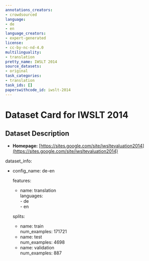 ```yaml
---
annotations_creators:
- crowdsourced
language:
- de
- en
language_creators:
- expert-generated
license:
- cc-by-nc-nd-4.0
multilinguality:
- translation
pretty_name: IWSLT 2014
source_datasets:
- original
task_categories:
- translation
task_ids: []
paperswithcode_id: iwslt-2014
---
```


# Dataset Card for IWSLT 2014  



## Dataset Description  
  
- **Homepage:** [https://sites.google.com/site/iwsltevaluation2014](https://sites.google.com/site/iwsltevaluation2014)


dataset_info:  
- config_name: de-en  

  features:  
  - name: translation  
        languages:  
        	- de  
        	- en  

  splits:  
  - name: train  
    num_examples: 171721  
  - name: test  
    num_examples: 4698  
  - name: validation  
    num_examples: 887  
